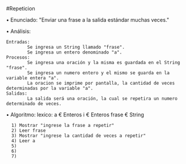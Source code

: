 #Repeticion

• Enunciado: "Enviar una frase a la salida estándar muchas veces."

• Análisis:

	Entradas:
			Se ingresa un String llamado "frase".
			Se ingresa un entero denominado "a".
	Procesos:
			Se ingresa una oración y la misma es guardada en el String "frase".
			Se ingresa un numero entero y el mismo se guarda en la variable entera "a".
			La oracion se imprime por pantalla, la cantidad de veces determinadas por la variable "a".
	Salidas:
			La salida será una oración, la cual se repetira un numero determinado de veces.

• Algoritmo:
    lexico:
    a € Enteros
    i € Enteros
    frase € String
    
      1) Mostrar "ingrese la frase a repetir"
      2) Leer frase
      3) Mostrar "ingrese la cantidad de veces a repetir"
      4) Leer a
      5)
      6)
      7)
